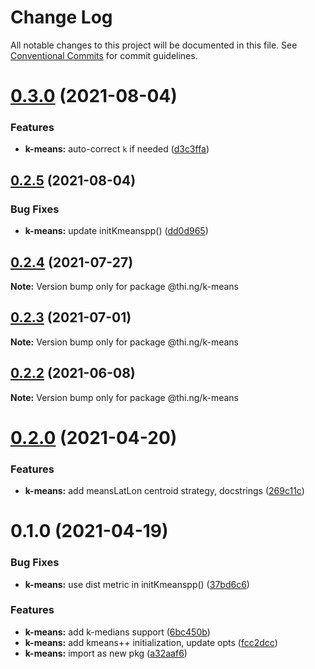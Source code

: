 # Change Log

All notable changes to this project will be documented in this file.
See [Conventional Commits](https://conventionalcommits.org) for commit guidelines.

# [0.3.0](https://github.com/thi-ng/umbrella/compare/@thi.ng/k-means@0.2.5...@thi.ng/k-means@0.3.0) (2021-08-04)


### Features

* **k-means:** auto-correct `k` if needed ([d3c3ffa](https://github.com/thi-ng/umbrella/commit/d3c3ffa768bdebe67843c8094af1fe7a9bc524ed))





## [0.2.5](https://github.com/thi-ng/umbrella/compare/@thi.ng/k-means@0.2.4...@thi.ng/k-means@0.2.5) (2021-08-04)


### Bug Fixes

* **k-means:** update initKmeanspp() ([dd0d965](https://github.com/thi-ng/umbrella/commit/dd0d9654b1aacce8a4bbbd921f2ce44d0eaa276a))





## [0.2.4](https://github.com/thi-ng/umbrella/compare/@thi.ng/k-means@0.2.3...@thi.ng/k-means@0.2.4) (2021-07-27)

**Note:** Version bump only for package @thi.ng/k-means





## [0.2.3](https://github.com/thi-ng/umbrella/compare/@thi.ng/k-means@0.2.2...@thi.ng/k-means@0.2.3) (2021-07-01)

**Note:** Version bump only for package @thi.ng/k-means





## [0.2.2](https://github.com/thi-ng/umbrella/compare/@thi.ng/k-means@0.2.1...@thi.ng/k-means@0.2.2) (2021-06-08)

**Note:** Version bump only for package @thi.ng/k-means





# [0.2.0](https://github.com/thi-ng/umbrella/compare/@thi.ng/k-means@0.1.0...@thi.ng/k-means@0.2.0) (2021-04-20)


### Features

* **k-means:** add meansLatLon centroid strategy, docstrings ([269c11c](https://github.com/thi-ng/umbrella/commit/269c11c10907351d98acfb929af5036a23a2e5c3))





# 0.1.0 (2021-04-19)


### Bug Fixes

* **k-means:** use dist metric in initKmeanspp() ([37bd6c6](https://github.com/thi-ng/umbrella/commit/37bd6c6ae062f903cea05bd6ce9d42e97aa5dbd9))


### Features

* **k-means:** add k-medians support ([6bc450b](https://github.com/thi-ng/umbrella/commit/6bc450b95e1ed93ab18a9045ce1d4ba324a61eb3))
* **k-means:** add kmeans++ initialization, update opts ([fcc2dcc](https://github.com/thi-ng/umbrella/commit/fcc2dcc9624dc77e99dc69bd54c466ea0d1f3988))
* **k-means:** import as new pkg ([a32aaf6](https://github.com/thi-ng/umbrella/commit/a32aaf63b703993adfb61766e36f9817aae1ed62))
